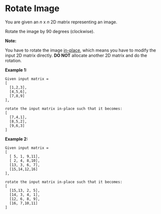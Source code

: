 # Rotate Image

You are given an _n_ x _n_ 2D matrix representing an image.

Rotate the image by 90 degrees (clockwise).

__Note:__

You have to rotate the image [in-place](https://en.wikipedia.org/wiki/In-place_algorithm), which means you have to modify the input 2D matrix directly. __DO NOT__ allocate another 2D matrix and do the rotation.

__Example 1:__

```pseudo
Given input matrix =
[
  [1,2,3],
  [4,5,6],
  [7,8,9]
],

rotate the input matrix in-place such that it becomes:
[
  [7,4,1],
  [8,5,2],
  [9,6,3]
]
```

__Example 2:__

```pseudo
Given input matrix =
[
  [ 5, 1, 9,11],
  [ 2, 4, 8,10],
  [13, 3, 6, 7],
  [15,14,12,16]
],

rotate the input matrix in-place such that it becomes:
[
  [15,13, 2, 5],
  [14, 3, 4, 1],
  [12, 6, 8, 9],
  [16, 7,10,11]
]
```